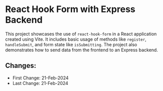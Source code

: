 
# React Hook Form with Express Backend

This project showcases the use of `react-hook-form` in a React application created using Vite. It includes basic usage of methods like `register`, `handleSubmit`, and form state like `isSubmitting`. The project also demonstrates how to send data from the frontend to an Express backend.


## Changes:
- First Change: 21-Feb-2024
- Last Change: 21-Feb-2024

